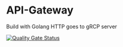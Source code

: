 # API-Gateway
Build with Golang HTTP goes to gRCP server

[![Quality Gate Status](https://sonarcloud.io/api/project_badges/measure?project=Portfolio-Advanced-software_API-Gateway&metric=alert_status)](https://sonarcloud.io/summary/new_code?id=Portfolio-Advanced-software_API-Gateway)
